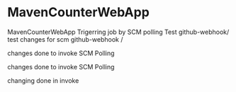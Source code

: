 # MavenCounterWebApp
MavenCounterWebApp
Trigerring job by SCM polling Test
github-webhook/
test changes for scm
github-webhook /

changes done to invoke SCM Polling

changes done to invoke SCM Polling

changing done in invoke

